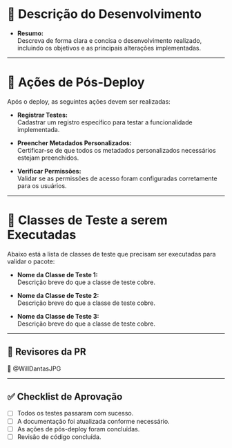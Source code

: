 # 📝 Descrição do Desenvolvimento
- **Resumo:**  
  Descreva de forma clara e concisa o desenvolvimento realizado, incluindo os objetivos e as principais alterações implementadas.

---

# 🔧 Ações de Pós-Deploy
Após o deploy, as seguintes ações devem ser realizadas:
- **Registrar Testes:**  
  Cadastrar um registro específico para testar a funcionalidade implementada.
  
- **Preencher Metadados Personalizados:**  
  Certificar-se de que todos os metadados personalizados necessários estejam preenchidos.

- **Verificar Permissões:**  
  Validar se as permissões de acesso foram configuradas corretamente para os usuários.

---

# 🧪 Classes de Teste a serem Executadas
Abaixo está a lista de classes de teste que precisam ser executadas para validar o pacote:
- **Nome da Classe de Teste 1:**  
  Descrição breve do que a classe de teste cobre.
  
- **Nome da Classe de Teste 2:**  
  Descrição breve do que a classe de teste cobre.
  
- **Nome da Classe de Teste 3:**  
  Descrição breve do que a classe de teste cobre.

---

## 📝 Revisores da PR
👤 @WillDantasJPG


---

## ✅ Checklist de Aprovação
- [ ] Todos os testes passaram com sucesso.
- [ ] A documentação foi atualizada conforme necessário.
- [ ] As ações de pós-deploy foram concluídas.
- [ ] Revisão de código concluída.
